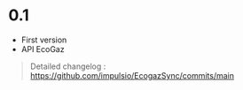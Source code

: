 # 0.1

- First version
- API EcoGaz


> Detailed changelog :
> <https://github.com/impulsio/EcogazSync/commits/main>
